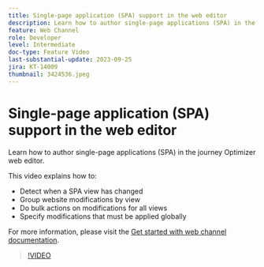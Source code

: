 ```yaml
---
title: Single-page application (SPA) support in the web editor
description: Learn how to author single-page applications (SPA) in the journey Optimizer web editor.
feature: Web Channel
role: Developer
level: Intermediate
doc-type: Feature Video
last-substantial-update: 2023-09-25
jira: KT-14009
thumbnail: 3424536.jpeg
---
```


# Single-page application (SPA) support in the web editor

Learn how to author single-page applications (SPA) in the journey Optimizer web editor.

This video explains how to:

 * Detect when a SPA view has changed
 * Group website modifications by view 
 * Do bulk actions on modifications for all views
 * Specify modifications that must be applied globally

For more information, please visit the [Get started with web channel documentation](https://experienceleague.adobe.com/docs/journey-optimizer/using/web/get-started-web.html).

>[!VIDEO](https://video.tv.adobe.com/v/3424536/?learn=on)
